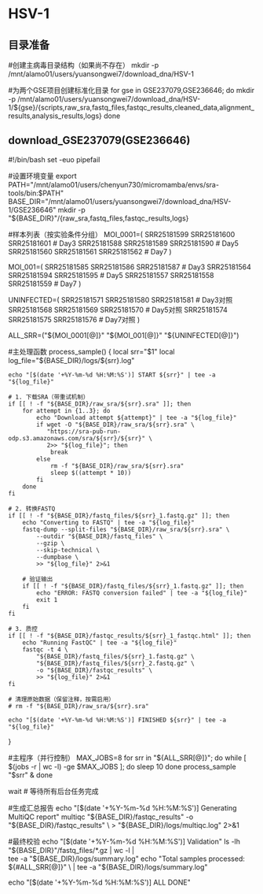 # HSV-1

## 目录准备
#创建主病毒目录结构（如果尚不存在）
mkdir -p /mnt/alamo01/users/yuansongwei7/download_dna/HSV-1

#为两个GSE项目创建标准化目录
for gse in GSE237079,GSE236646; do
    mkdir -p /mnt/alamo01/users/yuansongwei7/download_dna/HSV-1/${gse}/{scripts,raw_sra,fastq_files,fastqc_results,cleaned_data,alignment_results,analysis_results,logs}
done


##  download_GSE237079(GSE236646)
  #!/bin/bash
set -euo pipefail

#设置环境变量
export PATH="/mnt/alamo01/users/chenyun730/micromamba/envs/sra-tools/bin:$PATH"
BASE_DIR="/mnt/alamo01/users/yuansongwei7/download_dna/HSV-1/GSE236646"
mkdir -p "${BASE_DIR}"/{raw_sra,fastq_files,fastqc_results,logs}

#样本列表（按实验条件分组）
MOI_0001=(
    SRR25181599 SRR25181600 SRR25181601  # Day3
    SRR25181588 SRR25181589 SRR25181590  # Day5
    SRR25181560 SRR25181561 SRR25181562  # Day7
)

MOI_001=(
    SRR25181585 SRR25181586 SRR25181587  # Day3
    SRR25181564 SRR25181594 SRR25181595  # Day5
    SRR25181557 SRR25181558 SRR25181559  # Day7
)

UNINFECTED=(
    SRR25181571 SRR25181580 SRR25181581  # Day3对照
    SRR25181568 SRR25181569 SRR25181570  # Day5对照
    SRR25181574 SRR25181575 SRR25181576  # Day7对照
)

ALL_SRR=("${MOI_0001[@]}" "${MOI_001[@]}" "${UNINFECTED[@]}")

#主处理函数
process_sample() {
    local srr="$1"
    local log_file="${BASE_DIR}/logs/${srr}.log"

    echo "[$(date '+%Y-%m-%d %H:%M:%S')] START ${srr}" | tee -a "${log_file}"

    # 1. 下载SRA（带重试机制）
    if [[ ! -f "${BASE_DIR}/raw_sra/${srr}.sra" ]]; then
        for attempt in {1..3}; do
            echo "Download attempt ${attempt}" | tee -a "${log_file}"
            if wget -O "${BASE_DIR}/raw_sra/${srr}.sra" \
               "https://sra-pub-run-odp.s3.amazonaws.com/sra/${srr}/${srr}" \
               2>> "${log_file}"; then
                break
            else
                rm -f "${BASE_DIR}/raw_sra/${srr}.sra"
                sleep $((attempt * 10))
            fi
        done
    fi

    # 2. 转换FASTQ
    if [[ ! -f "${BASE_DIR}/fastq_files/${srr}_1.fastq.gz" ]]; then
        echo "Converting to FASTQ" | tee -a "${log_file}"
        fastq-dump --split-files "${BASE_DIR}/raw_sra/${srr}.sra" \
            --outdir "${BASE_DIR}/fastq_files" \
            --gzip \
            --skip-technical \
            --dumpbase \
            >> "${log_file}" 2>&1

        # 验证输出
        if [[ ! -f "${BASE_DIR}/fastq_files/${srr}_1.fastq.gz" ]]; then
            echo "ERROR: FASTQ conversion failed" | tee -a "${log_file}"
            exit 1
        fi
    fi

    # 3. 质控
    if [[ ! -f "${BASE_DIR}/fastqc_results/${srr}_1_fastqc.html" ]]; then
        echo "Running FastQC" | tee -a "${log_file}"
        fastqc -t 4 \
            "${BASE_DIR}/fastq_files/${srr}_1.fastq.gz" \
            "${BASE_DIR}/fastq_files/${srr}_2.fastq.gz" \
            -o "${BASE_DIR}/fastqc_results" \
            >> "${log_file}" 2>&1
    fi

    # 清理原始数据（保留注释，按需启用）
    # rm -f "${BASE_DIR}/raw_sra/${srr}.sra"

    echo "[$(date '+%Y-%m-%d %H:%M:%S')] FINISHED ${srr}" | tee -a "${log_file}"
}

#主程序（并行控制）
MAX_JOBS=8
for srr in "${ALL_SRR[@]}"; do
    while [ $(jobs -r | wc -l) -ge $MAX_JOBS ]; do
        sleep 10
    done
    process_sample "$srr" &
done

wait  # 等待所有后台任务完成

#生成汇总报告
echo "[$(date '+%Y-%m-%d %H:%M:%S')] Generating MultiQC report"
multiqc "${BASE_DIR}/fastqc_results" -o "${BASE_DIR}/fastqc_results" \
    > "${BASE_DIR}/logs/multiqc.log" 2>&1

#最终校验
echo "[$(date '+%Y-%m-%d %H:%M:%S')] Validation"
ls -lh "${BASE_DIR}"/fastq_files/*.gz | wc -l | \
    tee -a "${BASE_DIR}/logs/summary.log"
echo "Total samples processed: ${#ALL_SRR[@]}" \
    | tee -a "${BASE_DIR}/logs/summary.log"

echo "[$(date '+%Y-%m-%d %H:%M:%S')] ALL DONE"





